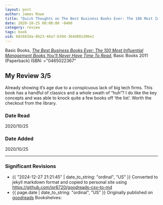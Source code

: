 ```yaml
---
layout: post
author: James Rowe
title: "Quick Thoughts on The Best Business Books Ever: The 100 Most Influential Management Books You'll Never Have Time To Read"
date: 2020-10-25 00:00:00 -0400
category: review
tags: book 
uid: 681683da-0b23-46a7-b394-364d081d96e1
---
```


Basic Books, *[The Best Business Books Ever: The 100 Most Influential Management Books You'll Never Have Time To Read](https://www.goodreads.com/book/show/9500645)*,  Basic Books 2011 (Paperback) ISBN: ="0465022367"

## My Review 3/5

Already showing it’s age due to a conspicuous lack of big tech firms. This book has a handful of classics and a whole swath of “huh”? I do like the key concepts and was able to knock quite a few books off ‘the list’. Worth the checkout from the library. 

### Date Read
2020/10/25

### Date Added
2020/10/25

---

### Significant Revisions

- {{ "2024-12-27 21:21:45" | date_to_string: "ordinal", "US" }} Converted to jekyll markdown format and copied to personal site using <https://github.com/jsr6720/goodreads-csv-to-md>
- {{ page.date | date_to_string: "ordinal", "US" }} Originally published on [goodreads](https://www.goodreads.com) Bookshelves: 